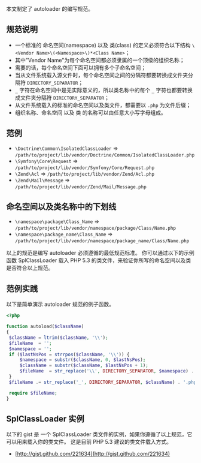 
本文制定了 autoloader 的编写规范。

规范说明
---------
* 一个标准的 命名空间(namespace) 以及 类(class) 的定义必须符合以下结构
`\<Vendor Name>\(<Namespace>\)*<Class Name>`；
* 其中"Vendor Name"为每个命名空间都必须隶属的一个顶级的组织名称；
* 需要的话，每个命名空间下面可以拥有多个子命名空间；
* 当从文件系统载入源文件时，每个命名空间之间的分隔符都要转换成文件夹分隔符 `DIRECTORY_SEPARATOR`；
* `_` 字符在命名空间中是无实际意义的，所以类名称中的每个 `_` 字符也都要转换成文件夹分隔符 `DIRECTORY_SEPARATOR`；
* 从文件系统载入的标准的命名空间以及类文件，都需要以 `.php` 为文件后缀；
* 组织名称、命名空间 以及 类 的名称可以由任意大小写字母组成。

范例
--------
* `\Doctrine\Common\IsolatedClassLoader` => `/path/to/project/lib/vendor/Doctrine/Common/IsolatedClassLoader.php`
* `\Symfony\Core\Request` => `/path/to/project/lib/vendor/Symfony/Core/Request.php`
* `\Zend\Acl` => `/path/to/project/lib/vendor/Zend/Acl.php`
* `\Zend\Mail\Message` => `/path/to/project/lib/vendor/Zend/Mail/Message.php`


命名空间以及类名称中的下划线
-----------------------------------------
* `\namespace\package\Class_Name` => `/path/to/project/lib/vendor/namespace/package/Class/Name.php`
* `\namespace\package_name\Class_Name` => `/path/to/project/lib/vendor/namespace/package_name/Class/Name.php`


以上的规范是编写 autoloader 必须遵循的最低规范标准。
你可以通过以下的示例函数 SplClassLoader 载入 PHP 5.3 的类文件，来验证你所写的命名空间以及类是否符合以上规范。


范例实践
----------------------

以下是简单演示 autoloader 规范的例子函数。

```php
<?php

function autoload($className)
{
 $className = ltrim($className, '\\');
 $fileName  = '';
 $namespace = '';
 if ($lastNsPos = strrpos($className, '\\')) {
     $namespace = substr($className, 0, $lastNsPos);
     $className = substr($className, $lastNsPos + 1);
     $fileName  = str_replace('\\', DIRECTORY_SEPARATOR, $namespace) . DIRECTORY_SEPARATOR;
 }
 $fileName .= str_replace('_', DIRECTORY_SEPARATOR, $className) . '.php';

 require $fileName;
}
```

SplClassLoader 实例
-----------------------------
以下的 gist 是 一个 SplClassLoader 类文件的实例，如果你遵循了以上规范，它可以用来载入你的类文件。
这是目前 PHP 5.3 建议的类文件载入方式。
* [http://gist.github.com/221634](http://gist.github.com/221634)
